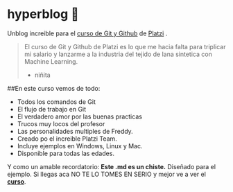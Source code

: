 # hyperblog  💚
Unblog increible para el [curso de Git y Github](https://platzi.com/cursos/git-github/ "curso de Git y Github") de [Platzi](https://platzi.com/home/ "Platzi") .
>El curso de Git y Github de Platzi es lo que me hacia falta para triplicar mi salario y lanzarme a la industria del tejido de lana sintetica con Machine Learning.
> -  niñita

##En este curso vemos de todo:
* Todos los comandos de Git
* El flujo de trabajo en Git
* El verdadero amor por las buenas practicas
* Trucos muy locos del profesor
* Las personalidades multiples de Freddy.
* Creado po el increible Platzi Team.
* Incluye ejemplos en Windows, Linux y Mac.
* Disponible para todas las edades.

Y como un amable recordatorio: **Este .md es un chiste.** Diseñado para el ejemplo. Si llegas aca NO TE LO TOMES EN SERIO y mejor ve a ver el [**curso**](https://platzi.com/cursos/git-github/ " a ver el curso ").